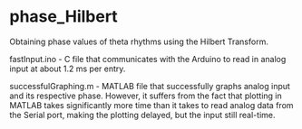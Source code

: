# phase_Hilbert
Obtaining phase values of theta rhythms using the Hilbert Transform.



fastInput.ino - C file that communicates with the Arduino to read in analog input at about 1.2 ms per entry.

successfulGraphing.m - MATLAB file that successfully graphs analog input and its respective phase. However, it suffers from the fact that plotting in MATLAB takes significantly more time than it takes to read analog data from the Serial port, making the plotting delayed, but the input still real-time. 
